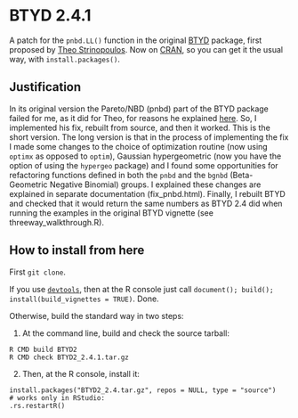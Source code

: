 # BTYD 2.4.1

A patch for the `pnbd.LL()` function in the original [BTYD](https://CRAN.R-project.org/package=BTYD) package, 
first proposed by [Theo Strinopoulos](https://github.com/theofilos). Now on [CRAN](https://cran.r-project.org/web/packages/BTYD/index.html), 
so you can get it the usual way, with `install.packages()`.

## Justification

In its original version the Pareto/NBD (pnbd) part of the BTYD package failed for me, as it did for Theo, for reasons he explained 
[here](https://github.com/theofilos/BTYD). So, I implemented his fix, rebuilt from source, and then it worked. This is the short
version. The long version is that in the process of implementing the fix I made some changes to the choice of optimization routine 
(now using `optimx` as opposed to `optim`), Gaussian hypergeometric (now you have the option of using the `hypergeo` package) and 
I found some opportunities for refactoring functions defined in both the `pnbd` and the `bgnbd` (Beta-Geometric Negative Binomial) 
groups. I explained these changes are explained in separate documentation (fix_pnbd.html). Finally, I rebuilt BTYD
and checked that it would return the same numbers as BTYD 2.4 did when running the examples in the original BTYD vignette (see 
threeway_walkthrough.R).

## How to install from here

First `git clone`. 

If you use [`devtools`](https://devtools.r-lib.org), then at the R console just call `document(); build(); install(build_vignettes = TRUE)`. Done.

Otherwise, build the standard way in two steps:

1. At the command line, build and check the source tarball:

```
R CMD build BTYD2
R CMD check BTYD2_2.4.1.tar.gz
```

2. Then, at the R console, install it:

```
install.packages("BTYD2_2.4.tar.gz", repos = NULL, type = "source")
# works only in RStudio:
.rs.restartR()
```
